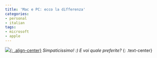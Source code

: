 ```yaml
---
title: 'Mac e PC: ecco la differenza'
categories:
- personal
- italian
tags:
- microsoft
- apple
---
```

[![]({{site.url}}/assets/images/macpc.jpg){: .align-center}]({{site.url}}/assets/images/macpc.jpg)
_Simpaticissimo! :) E voi quale preferite?_
{: .text-center}

